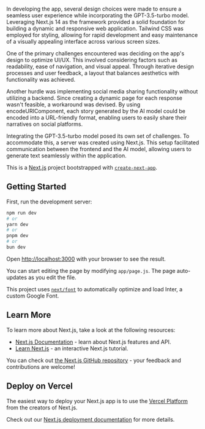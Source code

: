 
In developing the app, several design choices were made to ensure a seamless user experience while incorporating the GPT-3.5-turbo model. Leveraging Next.js 14 as the framework provided a solid foundation for building a dynamic and responsive web application. Tailwind CSS was employed for styling, allowing for rapid development and easy maintenance of a visually appealing interface across various screen sizes.

One of the primary challenges encountered was deciding on the app's design to optimize UI/UX. This involved considering factors such as readability, ease of navigation, and visual appeal. Through iterative design processes and user feedback, a layout that balances aesthetics with functionality was achieved.

Another hurdle was implementing social media sharing functionality without utilizing a backend. Since creating a dynamic page for each response wasn't feasible, a workaround was devised. By using encodeURIComponent, each story generated by the AI model could be encoded into a URL-friendly format, enabling users to easily share their narratives on social platforms.

Integrating the GPT-3.5-turbo model posed its own set of challenges. To accommodate this, a server was created using Next.js. This setup facilitated communication between the frontend and the AI model, allowing users to generate text seamlessly within the application.

This is a [Next.js](https://nextjs.org/) project bootstrapped with [`create-next-app`](https://github.com/vercel/next.js/tree/canary/packages/create-next-app).

## Getting Started

First, run the development server:

```bash
npm run dev
# or
yarn dev
# or
pnpm dev
# or
bun dev
```

Open [http://localhost:3000](http://localhost:3000) with your browser to see the result.

You can start editing the page by modifying `app/page.js`. The page auto-updates as you edit the file.

This project uses [`next/font`](https://nextjs.org/docs/basic-features/font-optimization) to automatically optimize and load Inter, a custom Google Font.

## Learn More

To learn more about Next.js, take a look at the following resources:

- [Next.js Documentation](https://nextjs.org/docs) - learn about Next.js features and API.
- [Learn Next.js](https://nextjs.org/learn) - an interactive Next.js tutorial.

You can check out [the Next.js GitHub repository](https://github.com/vercel/next.js/) - your feedback and contributions are welcome!

## Deploy on Vercel

The easiest way to deploy your Next.js app is to use the [Vercel Platform](https://vercel.com/new?utm_medium=default-template&filter=next.js&utm_source=create-next-app&utm_campaign=create-next-app-readme) from the creators of Next.js.

Check out our [Next.js deployment documentation](https://nextjs.org/docs/deployment) for more details.
